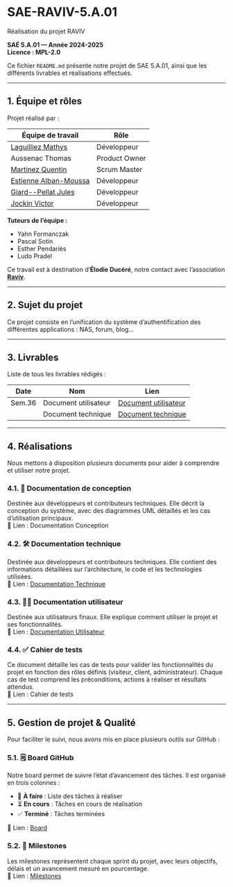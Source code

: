# SAE-RAVIV-5.A.01
Réalisation du projet RAVIV  

**SAÉ 5.A.01 — Année 2024-2025**  
**Licence : MPL-2.0**

Ce fichier `README.md` présente notre projet de SAE 5.A.01, ainsi que les différents livrables et réalisations effectués.

---

## 1. Équipe et rôles  

Projet réalisé par :  

| **Équipe de travail**     | **Rôle**        |
|----------------------------|-----------------|
| [Laguilliez Mathys](https://github.com/LaguilliezMathys)          | Développeur     |
| Aussenac Thomas            | Product Owner   |
| [Martinez Quentin](https://github.com/Quentin158)           | Scrum Master    |
| [Estienne Alban-Moussa](https://github.com/AlbiMousse)      | Développeur     |
| [Giard--Pellat Jules](https://github.com/Cracotte-Mu-Da)         | Développeur     |
| [Jockin Victor](https://github.com/victorjockin)              | Développeur     |

**Tuteurs de l’équipe :**  
- Yahn Formanczak  
- Pascal Sotin  
- Esther Pendariès  
- Ludo Pradel  

Ce travail est à destination d’**Élodie Ducéré**, notre contact avec l’association [**Raviv**](https://www.raviv-tlse.org).

---

## 2. Sujet du projet  

Ce projet consiste en l’unification du système d’authentification des différentes applications : NAS, forum, blog…

---

## 3. Livrables  

Liste de tous les livrables rédigés :  

| **Date**   | **Nom**         | **Lien**                                     |
|------------|-----------------|----------------------------------------------|
| Sem.36 | Document utilisateur    | [Document utilisateur](https://github.com/AlbiMousse/sae-raviv-5.A.01/blob/main/docs/docuser.adoc)     |
| | Document technique| [Document technique](https://github.com/AlbiMousse/sae-raviv-5.A.01/blob/main/docs/doctech.adoc)|


---

## 4. Réalisations  

Nous mettons à disposition plusieurs documents pour aider à comprendre et utiliser notre projet.  

### 4.1. 📘 Documentation de conception  
Destinée aux développeurs et contributeurs techniques. Elle décrit la conception du système, avec des diagrammes UML détaillés et les cas d’utilisation principaux.  
🔗 Lien : Documentation Conception  

### 4.2. 🛠️ Documentation technique  
Destinée aux développeurs et contributeurs techniques. Elle contient des informations détaillées sur l’architecture, le code et les technologies utilisées.  
🔗 Lien : [Documentation Technique](https://github.com/AlbiMousse/sae-raviv-5.A.01/blob/main/docs/doctech.adoc)

### 4.3. 🧑‍💻 Documentation utilisateur  
Destinée aux utilisateurs finaux. Elle explique comment utiliser le projet et ses fonctionnalités.  
🔗 Lien : [Documentation Utilisateur](https://github.com/AlbiMousse/sae-raviv-5.A.01/blob/main/docs/docuser.adoc)  

### 4.4. ✅ Cahier de tests  
Ce document détaille les cas de tests pour valider les fonctionnalités du projet en fonction des rôles définis (visiteur, client, administrateur). Chaque cas de test comprend les préconditions, actions à réaliser et résultats attendus.  
🔗 Lien : Cahier de tests  

---

## 5. Gestion de projet & Qualité  

Pour faciliter le suivi, nous avons mis en place plusieurs outils sur GitHub :  

### 5.1. 🗒️ Board GitHub  
Notre board permet de suivre l’état d’avancement des tâches. Il est organisé en trois colonnes :  

- 📝 **À faire** : Liste des tâches à réaliser  
- ⏳ **En cours** : Tâches en cours de réalisation  
- ✅ **Terminé** : Tâches terminées  

🔗 Lien : [Board](https://github.com/users/AlbiMousse/projects/1)  

### 5.2. 🎯 Milestones  
Les milestones représentent chaque sprint du projet, avec leurs objectifs, délais et un avancement mesuré en pourcentage.  
🔗 Lien : [Milestones](https://github.com/AlbiMousse/sae-raviv-5.A.01/milestones)  
